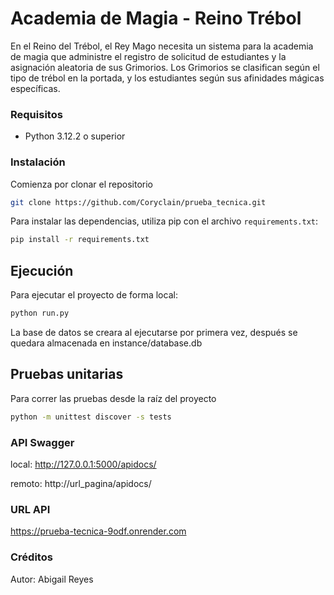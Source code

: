 # Academia de Magia - Reino Trébol

En el Reino del Trébol, el Rey Mago necesita un sistema para la academia de magia
que administre el registro de solicitud de estudiantes y la asignación aleatoria de
sus Grimorios. Los Grimorios se clasifican según el tipo de trébol en la portada, y
los estudiantes según sus afinidades mágicas específicas.

### Requisitos

- Python 3.12.2 o superior

### Instalación

Comienza por clonar el repositorio
```bash
git clone https://github.com/Coryclain/prueba_tecnica.git
```

Para instalar las dependencias, utiliza pip con el archivo `requirements.txt`:

```bash
pip install -r requirements.txt
```

## Ejecución

Para ejecutar el proyecto de forma local:

```bash
python run.py
```

La base de datos se creara al ejecutarse por primera vez, después se quedara almacenada en instance/database.db

## Pruebas unitarias

Para correr las pruebas desde la raíz del proyecto

```bash
python -m unittest discover -s tests
```

### API Swagger

local: http://127.0.0.1:5000/apidocs/

remoto: http://url_pagina/apidocs/

### URL API

https://prueba-tecnica-9odf.onrender.com

### Créditos

Autor: Abigail Reyes
